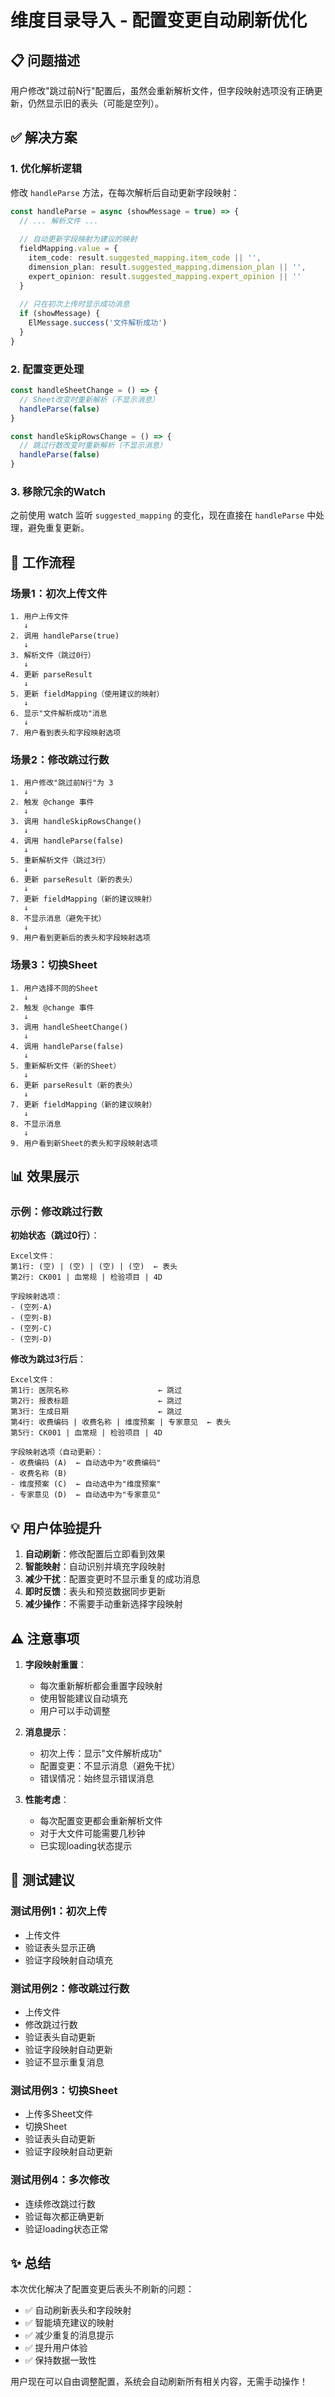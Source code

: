 # 维度目录导入 - 配置变更自动刷新优化

## 📋 问题描述

用户修改"跳过前N行"配置后，虽然会重新解析文件，但字段映射选项没有正确更新，仍然显示旧的表头（可能是空列）。

## ✅ 解决方案

### 1. 优化解析逻辑

修改 `handleParse` 方法，在每次解析后自动更新字段映射：

```typescript
const handleParse = async (showMessage = true) => {
  // ... 解析文件 ...
  
  // 自动更新字段映射为建议的映射
  fieldMapping.value = {
    item_code: result.suggested_mapping.item_code || '',
    dimension_plan: result.suggested_mapping.dimension_plan || '',
    expert_opinion: result.suggested_mapping.expert_opinion || ''
  }
  
  // 只在初次上传时显示成功消息
  if (showMessage) {
    ElMessage.success('文件解析成功')
  }
}
```

### 2. 配置变更处理

```typescript
const handleSheetChange = () => {
  // Sheet改变时重新解析（不显示消息）
  handleParse(false)
}

const handleSkipRowsChange = () => {
  // 跳过行数改变时重新解析（不显示消息）
  handleParse(false)
}
```

### 3. 移除冗余的Watch

之前使用 watch 监听 `suggested_mapping` 的变化，现在直接在 `handleParse` 中处理，避免重复更新。

## 🔄 工作流程

### 场景1：初次上传文件

```
1. 用户上传文件
   ↓
2. 调用 handleParse(true)
   ↓
3. 解析文件（跳过0行）
   ↓
4. 更新 parseResult
   ↓
5. 更新 fieldMapping（使用建议的映射）
   ↓
6. 显示"文件解析成功"消息
   ↓
7. 用户看到表头和字段映射选项
```

### 场景2：修改跳过行数

```
1. 用户修改"跳过前N行"为 3
   ↓
2. 触发 @change 事件
   ↓
3. 调用 handleSkipRowsChange()
   ↓
4. 调用 handleParse(false)
   ↓
5. 重新解析文件（跳过3行）
   ↓
6. 更新 parseResult（新的表头）
   ↓
7. 更新 fieldMapping（新的建议映射）
   ↓
8. 不显示消息（避免干扰）
   ↓
9. 用户看到更新后的表头和字段映射选项
```

### 场景3：切换Sheet

```
1. 用户选择不同的Sheet
   ↓
2. 触发 @change 事件
   ↓
3. 调用 handleSheetChange()
   ↓
4. 调用 handleParse(false)
   ↓
5. 重新解析文件（新的Sheet）
   ↓
6. 更新 parseResult（新的表头）
   ↓
7. 更新 fieldMapping（新的建议映射）
   ↓
8. 不显示消息
   ↓
9. 用户看到新Sheet的表头和字段映射选项
```

## 📊 效果展示

### 示例：修改跳过行数

**初始状态（跳过0行）**：
```
Excel文件：
第1行: (空) | (空) | (空) | (空)  ← 表头
第2行: CK001 | 血常规 | 检验项目 | 4D

字段映射选项：
- (空列-A)
- (空列-B)
- (空列-C)
- (空列-D)
```

**修改为跳过3行后**：
```
Excel文件：
第1行: 医院名称                    ← 跳过
第2行: 报表标题                    ← 跳过
第3行: 生成日期                    ← 跳过
第4行: 收费编码 | 收费名称 | 维度预案 | 专家意见  ← 表头
第5行: CK001 | 血常规 | 检验项目 | 4D

字段映射选项（自动更新）：
- 收费编码 (A)  ← 自动选中为"收费编码"
- 收费名称 (B)
- 维度预案 (C)  ← 自动选中为"维度预案"
- 专家意见 (D)  ← 自动选中为"专家意见"
```

## 💡 用户体验提升

1. **自动刷新**：修改配置后立即看到效果
2. **智能映射**：自动识别并填充字段映射
3. **减少干扰**：配置变更时不显示重复的成功消息
4. **即时反馈**：表头和预览数据同步更新
5. **减少操作**：不需要手动重新选择字段映射

## ⚠️ 注意事项

1. **字段映射重置**：
   - 每次重新解析都会重置字段映射
   - 使用智能建议自动填充
   - 用户可以手动调整

2. **消息提示**：
   - 初次上传：显示"文件解析成功"
   - 配置变更：不显示消息（避免干扰）
   - 错误情况：始终显示错误消息

3. **性能考虑**：
   - 每次配置变更都会重新解析文件
   - 对于大文件可能需要几秒钟
   - 已实现loading状态提示

## 🧪 测试建议

### 测试用例1：初次上传
- 上传文件
- 验证表头显示正确
- 验证字段映射自动填充

### 测试用例2：修改跳过行数
- 上传文件
- 修改跳过行数
- 验证表头自动更新
- 验证字段映射自动更新
- 验证不显示重复消息

### 测试用例3：切换Sheet
- 上传多Sheet文件
- 切换Sheet
- 验证表头自动更新
- 验证字段映射自动更新

### 测试用例4：多次修改
- 连续修改跳过行数
- 验证每次都正确更新
- 验证loading状态正常

## ✨ 总结

本次优化解决了配置变更后表头不刷新的问题：
- ✅ 自动刷新表头和字段映射
- ✅ 智能填充建议的映射
- ✅ 减少重复的消息提示
- ✅ 提升用户体验
- ✅ 保持数据一致性

用户现在可以自由调整配置，系统会自动刷新所有相关内容，无需手动操作！
